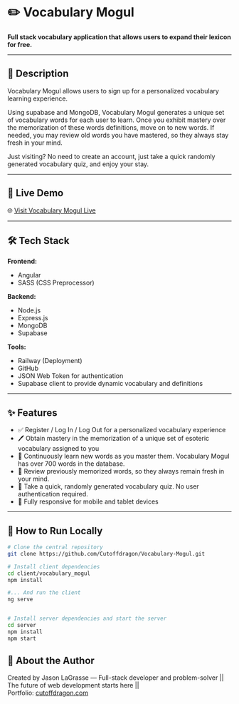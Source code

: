 # ✏️ Vocabulary Mogul

**Full stack vocabulary application that allows users to expand their lexicon for free.**

---

## 🧾 Description

Vocabulary Mogul allows users to sign up for a personalized vocabulary learning experience.

Using supabase and MongoDB, Vocabulary Mogul generates a unique set of vocabulary words for each user to learn.
Once you exhibit mastery over the memorization of these words definitions, move on to new words.
If needed, you may review old words you have mastered, so they always stay fresh in your mind.

Just visiting? No need to create an account, just take a quick randomly generated vocabulary quiz, and enjoy your stay.

---

## 🚀 Live Demo

🌐 [Visit Vocabulary Mogul Live](https://vocabulary-mogulclient-production.up.railway.app)

---

## 🛠️ Tech Stack

**Frontend:**
- Angular
- SASS (CSS Preprocessor)

**Backend:**
- Node.js
- Express.js
- MongoDB
- Supabase

**Tools:**
- Railway (Deployment)
- GitHub
- JSON Web Token for authentication
- Supabase client to provide dynamic vocabulary and definitions

---

## ✨ Features

- ✅ Register / Log In / Log Out for a personalized vocabulary experience
- 🖊️ Obtain mastery in the memorization of a unique set of esoteric vocabulary assigned to you
- 🧠 Continuously learn new words as you master them. Vocabulary Mogul has over 700 words in the database.
- 🐘 Review previously memorized words, so they always remain fresh in your mind.
- 👟 Take a quick, randomly generated vocabulary quiz. No user authentication required.
- 📱 Fully responsive for mobile and tablet devices

---

## 🧪 How to Run Locally

```bash
# Clone the central repository
git clone https://github.com/Cutoffdragon/Vocabulary-Mogul.git

# Install client dependencies
cd client/vocabulary_mogul
npm install

#... And run the client
ng serve


# Install server dependencies and start the server
cd server
npm install
npm start

```

## 🧙 About the Author

Created by Jason LaGrasse — Full-stack developer and problem-solver ||
The future of web development starts here ||  
Portfolio: [cutoffdragon.com](https://cutoffdragon.com)  
